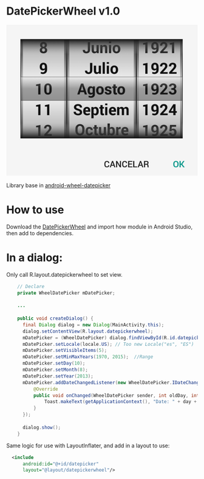 DatePickerWheel  v1.0
==================
![Image](capture/screen.png)

Library base in [android-wheel-datepicker](https://bitbucket.org/igor_kostromin/android-wheel-datepicker/wiki/Home)

# How to use

Download the [DatePickerWheel](DatePickerWheel-v1.0.aar) and import how module in Android Studio, then add to dependencies.

# In a dialog:

Only call R.layout.datepickerwheel to set view.

```java
    // Declare 
    private WheelDatePicker mDatePicker;
    
    ...
    
    public void createDialog() {
      final Dialog dialog = new Dialog(MainActivity.this);
      dialog.setContentView(R.layout.datepickerwheel);
      mDatePicker = (WheelDatePicker) dialog.findViewById(R.id.datepicker);
      mDatePicker.setLocale(locale.US); // Too new Locale("es", "ES")  (Only english and spanish)
      mDatePicker.setVisibleItems(5);
      mDatePicker.setMinMaxYears(1970, 2015);  //Range
      mDatePicker.setDay(10);
      mDatePicker.setMonth(8);
      mDatePicker.setYear(2013);
      mDatePicker.addDateChangedListener(new WheelDatePicker.IDateChangedListener() {
          @Override
          public void onChanged(WheelDatePicker sender, int oldDay, int oldMonth, int oldYear, int day, int month, int year) {{{
              Toast.makeText(getApplicationContext(), "Date: " + day + "/" + month + "/" + year, Toast.LENGTH_SHORT).show();
          }
      });

      dialog.show();
    }
```

Same logic for use with LayoutInflater, and add in a layout to use:

```xml
  <include
      android:id="@+id/datepicker"
      layout="@layout/datepickerwheel"/>
```
